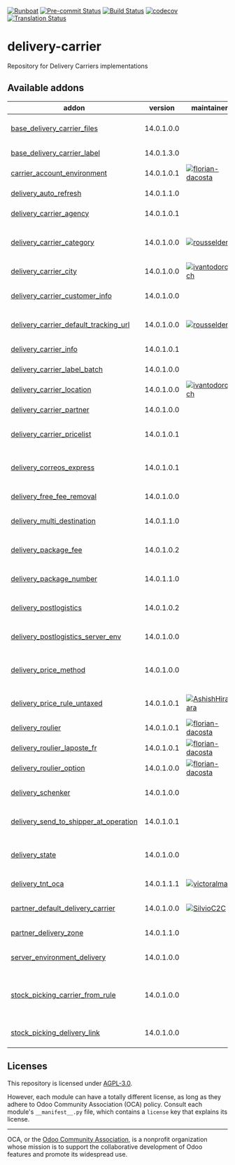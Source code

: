 
[![Runboat](https://img.shields.io/badge/runboat-Try%20me-875A7B.png)](https://runboat.odoo-community.org/builds?repo=OCA/delivery-carrier&target_branch=14.0)
[![Pre-commit Status](https://github.com/OCA/delivery-carrier/actions/workflows/pre-commit.yml/badge.svg?branch=14.0)](https://github.com/OCA/delivery-carrier/actions/workflows/pre-commit.yml?query=branch%3A14.0)
[![Build Status](https://github.com/OCA/delivery-carrier/actions/workflows/test.yml/badge.svg?branch=14.0)](https://github.com/OCA/delivery-carrier/actions/workflows/test.yml?query=branch%3A14.0)
[![codecov](https://codecov.io/gh/OCA/delivery-carrier/branch/14.0/graph/badge.svg)](https://codecov.io/gh/OCA/delivery-carrier)
[![Translation Status](https://translation.odoo-community.org/widgets/delivery-carrier-14-0/-/svg-badge.svg)](https://translation.odoo-community.org/engage/delivery-carrier-14-0/?utm_source=widget)

<!-- /!\ do not modify above this line -->

# delivery-carrier

Repository for Delivery Carriers implementations

<!-- /!\ do not modify below this line -->

<!-- prettier-ignore-start -->

[//]: # (addons)

Available addons
----------------
addon | version | maintainers | summary
--- | --- | --- | ---
[base_delivery_carrier_files](base_delivery_carrier_files/) | 14.0.1.0.0 |  | Base module for creation of delivery carrier files
[base_delivery_carrier_label](base_delivery_carrier_label/) | 14.0.1.3.0 |  | Base module for carrier labels
[carrier_account_environment](carrier_account_environment/) | 14.0.1.0.1 | [![florian-dacosta](https://github.com/florian-dacosta.png?size=30px)](https://github.com/florian-dacosta) | Configure carriers with server_environment_files
[delivery_auto_refresh](delivery_auto_refresh/) | 14.0.1.1.0 |  | Auto-refresh delivery price in sales orders
[delivery_carrier_agency](delivery_carrier_agency/) | 14.0.1.0.1 |  | Add a model for Carrier Agencies
[delivery_carrier_category](delivery_carrier_category/) | 14.0.1.0.0 | [![rousseldenis](https://github.com/rousseldenis.png?size=30px)](https://github.com/rousseldenis) | Adds a category to delivery carriers in order to help users classifying them
[delivery_carrier_city](delivery_carrier_city/) | 14.0.1.0.0 | [![ivantodorovich](https://github.com/ivantodorovich.png?size=30px)](https://github.com/ivantodorovich) | Integrates delivery with base_address_city
[delivery_carrier_customer_info](delivery_carrier_customer_info/) | 14.0.1.0.0 |  | Send delivery notice to the shipper from any operation.
[delivery_carrier_default_tracking_url](delivery_carrier_default_tracking_url/) | 14.0.1.0.0 | [![rousseldenis](https://github.com/rousseldenis.png?size=30px)](https://github.com/rousseldenis) | Adds the default tracking url on delivery carrier
[delivery_carrier_info](delivery_carrier_info/) | 14.0.1.0.1 |  | Add code and description on carrier
[delivery_carrier_label_batch](delivery_carrier_label_batch/) | 14.0.1.0.0 |  | Carrier labels - Stock Batch Picking (link)
[delivery_carrier_location](delivery_carrier_location/) | 14.0.1.0.0 | [![ivantodorovich](https://github.com/ivantodorovich.png?size=30px)](https://github.com/ivantodorovich) | Integrates delivery with base_location
[delivery_carrier_partner](delivery_carrier_partner/) | 14.0.1.0.0 |  | Add a partner in the delivery carrier
[delivery_carrier_pricelist](delivery_carrier_pricelist/) | 14.0.1.0.1 |  | Compute method method fees based on the product's pricelist.
[delivery_correos_express](delivery_correos_express/) | 14.0.1.0.1 |  | Delivery Carrier implementation for Correos Express using their API
[delivery_free_fee_removal](delivery_free_fee_removal/) | 14.0.1.0.0 |  | Hide free fee lines on sales orders
[delivery_multi_destination](delivery_multi_destination/) | 14.0.1.1.0 |  | Multiple destinations for the same delivery method
[delivery_package_fee](delivery_package_fee/) | 14.0.1.0.2 |  | Add fees on delivered packages on shipping methods
[delivery_package_number](delivery_package_number/) | 14.0.1.1.0 |  | Set or compute number of packages for a picking
[delivery_postlogistics](delivery_postlogistics/) | 14.0.1.0.2 |  | Print PostLogistics shipping labels using the Barcode web service
[delivery_postlogistics_server_env](delivery_postlogistics_server_env/) | 14.0.1.0.0 |  | Server Environment layer for Delivery Postlogistics
[delivery_price_method](delivery_price_method/) | 14.0.1.0.0 |  | Provides fields to be able to contemplate the tracking statesand also adds a global fields
[delivery_price_rule_untaxed](delivery_price_rule_untaxed/) | 14.0.1.0.1 | [![AshishHirapara](https://github.com/AshishHirapara.png?size=30px)](https://github.com/AshishHirapara) | Add untaxed amount to variables for price delivery price rule
[delivery_roulier](delivery_roulier/) | 14.0.1.0.1 | [![florian-dacosta](https://github.com/florian-dacosta.png?size=30px)](https://github.com/florian-dacosta) | Integration of multiple carriers
[delivery_roulier_laposte_fr](delivery_roulier_laposte_fr/) | 14.0.1.0.1 | [![florian-dacosta](https://github.com/florian-dacosta.png?size=30px)](https://github.com/florian-dacosta) | Generate Label for La Poste/Colissimo
[delivery_roulier_option](delivery_roulier_option/) | 14.0.1.0.0 | [![florian-dacosta](https://github.com/florian-dacosta.png?size=30px)](https://github.com/florian-dacosta) | Add options to roulier modules
[delivery_schenker](delivery_schenker/) | 14.0.1.0.0 |  | Delivery Carrier implementation for DB Schenker API
[delivery_send_to_shipper_at_operation](delivery_send_to_shipper_at_operation/) | 14.0.1.0.1 |  | Send delivery notice to the shipper from any operation.
[delivery_state](delivery_state/) | 14.0.1.0.0 |  | Provides fields to be able to contemplate the tracking statesand also adds a global fields
[delivery_tnt_oca](delivery_tnt_oca/) | 14.0.1.1.1 | [![victoralmau](https://github.com/victoralmau.png?size=30px)](https://github.com/victoralmau) | Integrate TNT webservice
[partner_default_delivery_carrier](partner_default_delivery_carrier/) | 14.0.1.0.0 | [![SilvioC2C](https://github.com/SilvioC2C.png?size=30px)](https://github.com/SilvioC2C) | Allows defining default delivery methods for partners
[partner_delivery_zone](partner_delivery_zone/) | 14.0.1.1.0 |  | Set on partners a zone for delivery goods
[server_environment_delivery](server_environment_delivery/) | 14.0.1.0.0 |  | Configure prod environment for delivery carriers
[stock_picking_carrier_from_rule](stock_picking_carrier_from_rule/) | 14.0.1.0.0 |  | Set the carrier on picking if the stock rule used has a partner address set with a delivery method.
[stock_picking_delivery_link](stock_picking_delivery_link/) | 14.0.1.0.0 |  | Adds link to the delivery on all intermediate operations.

[//]: # (end addons)

<!-- prettier-ignore-end -->

## Licenses

This repository is licensed under [AGPL-3.0](LICENSE).

However, each module can have a totally different license, as long as they adhere to Odoo Community Association (OCA)
policy. Consult each module's `__manifest__.py` file, which contains a `license` key
that explains its license.

----
OCA, or the [Odoo Community Association](http://odoo-community.org/), is a nonprofit
organization whose mission is to support the collaborative development of Odoo features
and promote its widespread use.
